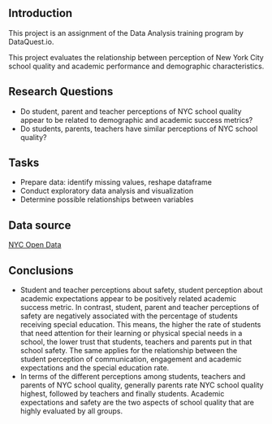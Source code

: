 ## Introduction
This project is an assignment of the Data Analysis training program by DataQuest.io.

This project evaluates the relationship between perception of New York City school quality and academic performance and demographic characteristics.

## Research Questions
* Do student, parent and teacher perceptions of NYC school quality appear to be related to demographic and academic success metrics?
* Do students, parents, teachers have similar perceptions of NYC school quality?

## Tasks
* Prepare data: identify missing values, reshape dataframe
* Conduct exploratory data analysis and visualization
* Determine possible relationships between variables

## Data source
[NYC Open Data](https://data.cityofnewyork.us/Education/2011-NYC-School-Survey/mnz3-dyi8)

## Conclusions
- Student and teacher perceptions about safety, student perception about academic expectations appear to be positively related academic success metric. In contrast, student, parent and teacher perceptions of safety are negatively associated with the percentage of students receiving special education. This means, the higher the rate of students that need  attention for their learning or physical special needs in a school, the lower trust that students, teachers and parents put in that school safety. The same applies for the relationship between the student perception of communication, engagement and academic expectations and the special education rate.
- In terms of the different perceptions among students, teachers and parents of NYC school quality, generally parents rate NYC school quality highest, followed by teachers and finally students. Academic expectations and safety are the two aspects of school quality that are highly evaluated by all groups.  
